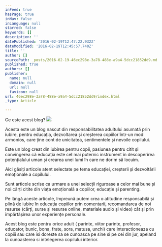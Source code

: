 ```yaml
---
inFeed: true
hasPage: true
inNav: false
inLanguage: null
starred: false
keywords: []
description: ''
datePublished: '2016-02-19T12:47:22.932Z'
dateModified: '2016-02-19T12:45:57.740Z'
title: ''
author: []
sourcePath: _posts/2016-02-19-46ec298e-3a78-488e-a9a4-5dcc21852dd9.md
published: true
authors: []
publisher:
  name: null
  domain: null
  url: null
  favicon: null
url: 46ec298e-3a78-488e-a9a4-5dcc21852dd9/index.html
_type: Article

---
```

Ce este acest blog? ![](https://the-grid-user-content.s3-us-west-2.amazonaws.com/3d9c2914-a7aa-4ddc-973f-1260ff98b6c0.jpg)

Acesta este un blog nascut din responsabilitatea adultului asumată prin iubire, pentru educația, dezvoltarea și creșterea copiilor într-un mod armonios, care ține cont de unicitatea, sentimentele și nevoile copilului.

Este un blog creat din iubirea pentru copii, pasiunea pentru citit și convingerea că educația este cel mai puternic  instrument în descoperirea potențialului uman și crearea unei lumi în care ne dorim să locuim.

Aici găsiți articole atent selectate pe tema educației, creșterii și dezvoltării emoționale a copilului.

Sunt articole scrise ca urmare a unei selecții riguroase a celor mai bune și noi cărți citite din viața emoțională a copiilor, educație și parenting.

Pe lângă aceste articole, împreună putem crea o atitudine responsabilă și plină de iubire în educația copiilor prin comentarii, recomandarea  de noi resurse (cărți, surse și resurse online, materiale audio și video) cât și prin împărtășirea unor experiențe personale.

Acest blog este pentru orice adult ( parinte, viitor parinte, profesor, educator, bunic, bona, frate, sora, matusa, unchi) care interactioneaza cu copiii sau care isi doreste sa se cunoasca pe sine si pe cei din jur, apeland la cunoasterea si intelegerea copilului interior.